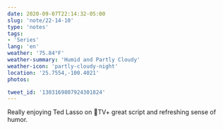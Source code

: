 ```yaml
---
date: 2020-09-07T22:14:32-05:00
slug: 'note/22-14-10'
type: 'notes'
tags:
- 'Series'
lang: 'en'
weather: '75.84°F'
weather-summary: 'Humid and Partly Cloudy'
weather-icon: 'partly-cloudy-night'
location: '25.7554,-100.4021'
photos:

tweet_id: '1303169807924301824'
---
```

Really enjoying Ted Lasso on TV+ great script and refreshing sense of humor.
